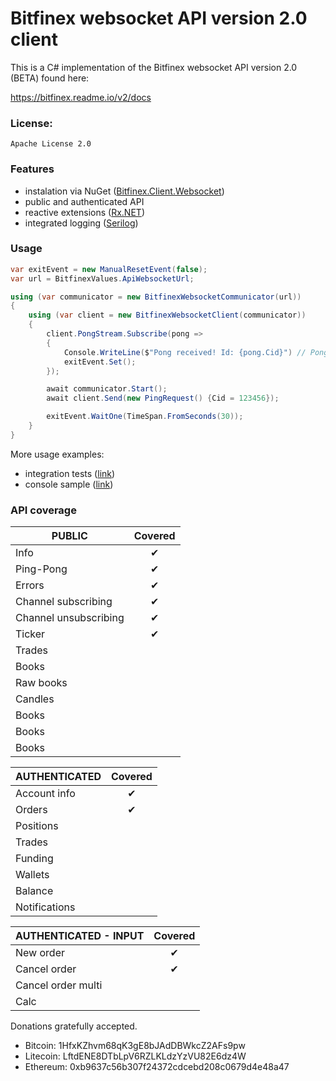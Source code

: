 # Bitfinex websocket API version 2.0 client

This is a C# implementation of the Bitfinex websocket API version 2.0 (BETA) found here:

https://bitfinex.readme.io/v2/docs

### License: 
    Apache License 2.0

### Features

* instalation via NuGet ([Bitfinex.Client.Websocket](https://www.nuget.org/packages/Bitfinex.Client.Websocket/0.0.1))
* public and authenticated API
* reactive extensions ([Rx.NET](https://github.com/Reactive-Extensions/Rx.NET))
* integrated logging ([Serilog](https://serilog.net/))

### Usage

```csharp
var exitEvent = new ManualResetEvent(false);
var url = BitfinexValues.ApiWebsocketUrl;

using (var communicator = new BitfinexWebsocketCommunicator(url))
{
    using (var client = new BitfinexWebsocketClient(communicator))
    {
        client.PongStream.Subscribe(pong =>
        {
            Console.WriteLine($"Pong received! Id: {pong.Cid}") // Pong received! Id: 123456
            exitEvent.Set();
        });

        await communicator.Start();
        await client.Send(new PingRequest() {Cid = 123456});

        exitEvent.WaitOne(TimeSpan.FromSeconds(30));
    }
}
```

More usage examples:
* integration tests ([link](test_integration/Bitfinex.Client.Websocket.Tests.Integration))
* console sample ([link](test_integration/Bitfinex.Client.Websocket.Sample/Program.cs))

### API coverage

| PUBLIC                 |    Covered     |  
|------------------------|:--------------:|
| Info                   |  ✔            |
| Ping-Pong              |  ✔            |
| Errors                 |  ✔            |
| Channel subscribing    |  ✔            |
| Channel unsubscribing  |  ✔            |
| Ticker                 |  ✔            |
| Trades                 |                |
| Books                  |                |
| Raw books              |                |
| Candles                |                |
| Books                  |                |
| Books                  |                |
| Books                  |                |

| AUTHENTICATED          |    Covered     |  
|------------------------|:--------------:|
| Account info           |  ✔            |
| Orders                 |  ✔            |
| Positions              |                |
| Trades                 |                |
| Funding                |                |
| Wallets                |                |
| Balance                |                |
| Notifications          |                |

| AUTHENTICATED - INPUT  |    Covered     |  
|------------------------|:--------------:|
| New order              |  ✔            |
| Cancel order           |  ✔            |
| Cancel order multi     |                |
| Calc                   |                |
 
Donations gratefully accepted.
* Bitcoin: 1HfxKZhvm68qK3gE8bJAdDBWkcZ2AFs9pw
* Litecoin: LftdENE8DTbLpV6RZLKLdzYzVU82E6dz4W
* Ethereum: 0xb9637c56b307f24372cdcebd208c0679d4e48a47